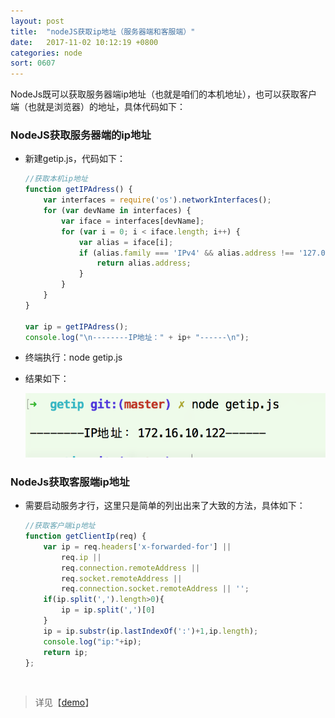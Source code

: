 ```yaml
---
layout: post
title:  "nodeJS获取ip地址（服务器端和客服端）"
date:   2017-11-02 10:12:19 +0800
categories: node
sort: 0607
---
```


NodeJs既可以获取服务器端ip地址（也就是咱们的本机地址），也可以获取客户端（也就是浏览器）的地址，具体代码如下：

### NodeJS获取服务器端的ip地址

- 新建getip.js，代码如下：

  ```js
  //获取本机ip地址
  function getIPAdress() {
      var interfaces = require('os').networkInterfaces();　　
      for (var devName in interfaces) {　　　　
          var iface = interfaces[devName];　　　　　　
          for (var i = 0; i < iface.length; i++) {
              var alias = iface[i];
              if (alias.family === 'IPv4' && alias.address !== '127.0.0.1' && !alias.internal) {
                  return alias.address;
              }
          }　　
      }
  }

  var ip = getIPAdress();
  console.log("\n--------IP地址：" + ip+ "------\n");
  ```

- 终端执行：node getip.js

- 结果如下：

  ![效果图](../../assets/node/0701.png)





### NodeJs获取客服端ip地址

- 需要启动服务才行，这里只是简单的列出出来了大致的方法，具体如下：

  ```js
  //获取客户端ip地址
  function getClientIp(req) {
      var ip = req.headers['x-forwarded-for'] ||
          req.ip ||
          req.connection.remoteAddress ||
          req.socket.remoteAddress ||
          req.connection.socket.remoteAddress || '';
      if(ip.split(',').length>0){
          ip = ip.split(',')[0]
      }
      ip = ip.substr(ip.lastIndexOf(':')+1,ip.length);
      console.log("ip:"+ip);
      return ip;  
  };
  ```

  ​

> 详见【[demo](https://github.com/huanghui8030/node/tree/master/demo/getip/getip.js)】